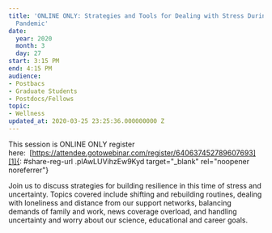 ```yaml
---
title: 'ONLINE ONLY: Strategies and Tools for Dealing with Stress During The Coronavirus
  Pandemic'
date:
  year: 2020
  month: 3
  day: 27
start: 3:15 PM
end: 4:15 PM
audience:
- Postbacs
- Graduate Students
- Postdocs/Fellows
topic:
- Wellness
updated_at: 2020-03-25 23:25:36.000000000 Z
---
```

This session is ONLINE ONLY register
here:  [https://attendee.gotowebinar.com/register/640637452789607693][1]{:
#share-reg-url .plAwLUVihzEw9Kyd target="_blank" rel="noopener
noreferrer"}

Join us to discuss strategies for building resilience in this time of
stress and uncertainty. Topics covered include shifting and rebuilding
routines, dealing with loneliness and distance from our support
networks, balancing demands of family and work, news coverage overload,
and handling uncertainty and worry about our science, educational and
career goals.

 

 



[1]: https://attendee.gotowebinar.com/register/640637452789607693
